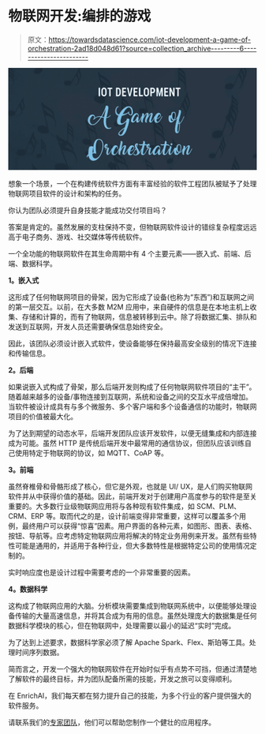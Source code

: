 # 物联网开发:编排的游戏

> 原文：<https://towardsdatascience.com/iot-development-a-game-of-orchestration-2ad18d048d61?source=collection_archive---------6----------------------->

![](img/446b556e8bbfac5df71fd54ee4ce999c.png)

想象一个场景，一个在构建传统软件方面有丰富经验的软件工程团队被赋予了处理物联网项目软件的设计和架构的任务。

你认为团队必须提升自身技能才能成功交付项目吗？

答案是肯定的。虽然发展的支柱保持不变，但物联网软件设计的错综复杂程度远远高于电子商务、游戏、社交媒体等传统软件。

一个全功能的物联网软件在其生命周期中有 4 个主要元素——嵌入式、前端、后端、数据科学。

**1。嵌入式**

这形成了任何物联网项目的骨架，因为它形成了设备(也称为“东西”)和互联网之间的第一层交互。以前，在大多数 M2M 应用中，来自硬件的信息是在本地主机上收集、存储和计算的，而有了物联网，信息被转移到云中。除了将数据汇集、排队和发送到互联网，开发人员还需要确保信息始终安全。

因此，该团队必须设计嵌入式软件，使设备能够在保持最高安全级别的情况下连接和传输信息。

**2。后端**

如果说嵌入式构成了骨架，那么后端开发则构成了任何物联网软件项目的“主干”。随着越来越多的设备/事物连接到互联网，系统和设备之间的交互水平成倍增加。当软件被设计成具有与多个微服务、多个客户端和多个设备通信的功能时，物联网项目的价值被最大化。

为了达到期望的动态水平，后端开发团队应该开发软件，以便无缝集成和内部连接成为可能。虽然 HTTP 是传统后端开发中最常用的通信协议，但团队应该训练自己使用特定于物联网的协议，如 MQTT、CoAP 等。

**3。前端**

虽然脊椎骨和骨骼形成了核心，但它是外观，也就是 UI/ UX，是人们购买物联网软件并从中获得价值的基础。因此，前端开发对于创建用户高度参与的软件是至关重要的。大多数行业级物联网应用将与各种现有软件集成，如 SCM、PLM、CRM、ERP 等。取而代之的是，设计前端变得非常重要，这样可以覆盖多个用例，最终用户可以获得“惊喜”因素。用户界面的各种元素，如图形、图表、表格、按钮、导航等。应考虑特定物联网应用将解决的特定业务用例来开发。虽然有些特性可能是通用的，并适用于各种行业，但大多数特性是根据特定公司的使用情况定制的。

实时响应度也是设计过程中需要考虑的一个非常重要的因素。

**4。数据科学**

这构成了物联网应用的大脑。分析模块需要集成到物联网系统中，以便能够处理设备传输的大量高速信息，并将其合成为有用的信息。虽然处理庞大的数据集是任何数据科学模块的核心，但在物联网中，处理需要以最小的延迟“实时”完成。

为了达到上述要求，数据科学家必须了解 Apache Spark、Flex、斯珀等工具。处理时间序列数据。

简而言之，开发一个强大的物联网软件在开始时似乎有点势不可挡，但通过清楚地了解软件的最终目标，并为团队配备所需的技能，开发之旅可以变得顺利。

在 EnrichAI，我们每天都在努力提升自己的技能，为多个行业的客户提供强大的软件服务。

请联系我们的[专家团队](https://www.enrichai.com/)，他们可以帮助您制作一个健壮的应用程序。